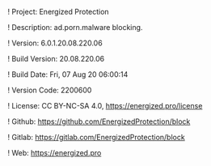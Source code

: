 ! Project: Energized Protection

! Description: ad.porn.malware blocking.

! Version: 6.0.1.20.08.220.06

! Build Version: 20.08.220.06

! Build Date: Fri, 07 Aug 20 06:00:14

! Version Code: 2200600

! License: CC BY-NC-SA 4.0, https://energized.pro/license

! Github: https://github.com/EnergizedProtection/block

! Gitlab: https://gitlab.com/EnergizedProtection/block


! Web: https://energized.pro
